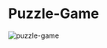 # Puzzle-Game

![puzzle-game](https://user-images.githubusercontent.com/66655353/193347660-b820e16b-0f14-4f31-a8cc-aef9b4faa0eb.png)
